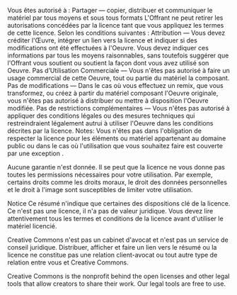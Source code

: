 Vous êtes autorisé à :
Partager — copier, distribuer et communiquer le matériel par tous moyens et sous tous formats
L'Offrant ne peut retirer les autorisations concédées par la licence tant que vous appliquez les termes de cette licence.
Selon les conditions suivantes :
Attribution — Vous devez créditer l'Œuvre, intégrer un lien vers la licence et indiquer si des modifications ont été effectuées à l'Oeuvre. Vous devez indiquer ces informations par tous les moyens raisonnables, sans toutefois suggérer que l'Offrant vous soutient ou soutient la façon dont vous avez utilisé son Oeuvre.
Pas d’Utilisation Commerciale — Vous n'êtes pas autorisé à faire un usage commercial de cette Oeuvre, tout ou partie du matériel la composant.
Pas de modifications — Dans le cas où vous effectuez un remix, que vous transformez, ou créez à partir du matériel composant l'Oeuvre originale, vous n'êtes pas autorisé à distribuer ou mettre à disposition l'Oeuvre modifiée.
Pas de restrictions complémentaires — Vous n'êtes pas autorisé à appliquer des conditions légales ou des mesures techniques qui restreindraient légalement autrui à utiliser l'Oeuvre dans les conditions décrites par la licence.
Notes:
Vous n'êtes pas dans l'obligation de respecter la licence pour les éléments ou matériel appartenant au domaine public ou dans le cas où l'utilisation que vous souhaitez faire est couverte par une exception .

Aucune garantie n'est donnée. Il se peut que la licence ne vous donne pas toutes les permissions nécessaires pour votre utilisation. Par exemple, certains droits comme les droits moraux, le droit des données personnelles et le droit à l'image sont susceptibles de limiter votre utilisation.

 Notice
Ce résumé n'indique que certaines des dispositions clé de la licence. Ce n'est pas une licence, il n'a pas de valeur juridique. Vous devez lire attentivement tous les termes et conditions de la licence avant d'utiliser le matériel licencié.

Creative Commons n'est pas un cabinet d'avocat et n'est pas un service de conseil juridique. Distribuer, afficher et faire un lien vers le résumé ou la licence ne constitue pas une relation client-avocat ou tout autre type de relation entre vous et Creative Commons.

Creative Commons is the nonprofit behind the open licenses and other legal tools that allow creators to share their work. Our legal tools are free to use.
